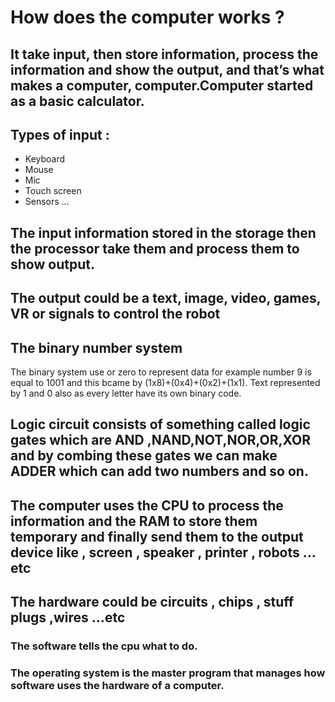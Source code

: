 # How does the computer works ?

## It take input, then store information, process the information and show the output, and that’s what makes a computer, computer.Computer started as a basic calculator. 

## Types of input :
- Keyboard 
- Mouse 
- Mic
- Touch screen 
- Sensors …

## The input information stored in the storage then the processor take them and process them to show output.

## The output could be a text, image, video, games, VR or signals to control the robot

## The binary number system

The binary system use  or zero to represent data for example number 9 is equal to 1001 and this bcame by (1x8)+(0x4)+(0x2)+(1x1).
Text represented by 1 and 0 also as every letter have its own binary code.

## Logic circuit consists of something called logic gates  which are AND ,NAND,NOT,NOR,OR,XOR and by combing these gates we can make ADDER which can add two numbers and so on.

## The computer uses the CPU to process the information and the RAM to store them temporary and finally send them to the output device like , screen , speaker , printer , robots … etc

## The hardware could be circuits , chips , stuff plugs ,wires …etc
### The software tells the cpu what to do.
### The operating system is the master program that manages how software uses the hardware of a computer.  

